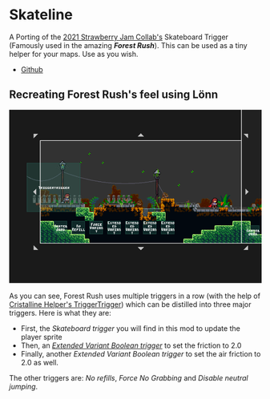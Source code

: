 # Skateline

A Porting of the [2021 Strawberry Jam Collab's](https://gamebanana.com/mods/424541) Skateboard Trigger (Famously used in the amazing **_Forest Rush_**). This can be used as a tiny helper for your maps. Use as you wish.

- [Github](https://github.com/Cankyre/Skateline)

## Recreating Forest Rush's feel using Lönn

![Forest Rush's intro room](assets/Forest-Rush-a00.png)

As you can see, Forest Rush uses multiple triggers in a row (with the help of [Cristalline Helper's TriggerTrigger](https://gamebanana.com/mods/53760)) which can be distilled into three major triggers. Here is what they are:

- First, the _Skateboard trigger_ you will find in this mod to update the player sprite
- Then, an _[Extended Variant Boolean trigger](https://gamebanana.com/mods/53650)_ to set the friction to 2.0
- Finally, another _Extended Variant Boolean trigger_ to set the air friction to 2.0 as well.

The other triggers are: _No refills_, _Force No Grabbing_ and _Disable neutral jumping_.
